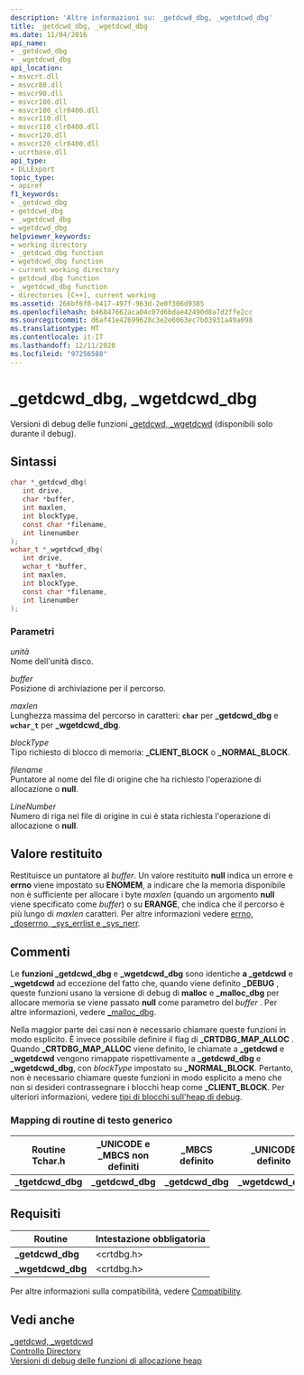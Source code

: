 ```yaml
---
description: 'Altre informazioni su: _getdcwd_dbg, _wgetdcwd_dbg'
title: _getdcwd_dbg, _wgetdcwd_dbg
ms.date: 11/04/2016
api_name:
- _getdcwd_dbg
- _wgetdcwd_dbg
api_location:
- msvcrt.dll
- msvcr80.dll
- msvcr90.dll
- msvcr100.dll
- msvcr100_clr0400.dll
- msvcr110.dll
- msvcr110_clr0400.dll
- msvcr120.dll
- msvcr120_clr0400.dll
- ucrtbase.dll
api_type:
- DLLExport
topic_type:
- apiref
f1_keywords:
- _getdcwd_dbg
- getdcwd_dbg
- _wgetdcwd_dbg
- wgetdcwd_dbg
helpviewer_keywords:
- working directory
- _getdcwd_dbg function
- wgetdcwd_dbg function
- current working directory
- getdcwd_dbg function
- _wgetdcwd_dbg function
- directories [C++], current working
ms.assetid: 266bf6f0-0417-497f-963d-2e0f306d9385
ms.openlocfilehash: b46847662aca04c07d6bdae42490d8a7d2ffe2cc
ms.sourcegitcommit: d6af41e42699628c3e2e6063ec7b03931a49a098
ms.translationtype: MT
ms.contentlocale: it-IT
ms.lasthandoff: 12/11/2020
ms.locfileid: "97256588"
---
```

# <a name="_getdcwd_dbg-_wgetdcwd_dbg"></a>_getdcwd_dbg, _wgetdcwd_dbg

Versioni di debug delle funzioni [_getdcwd, _wgetdcwd](getdcwd-wgetdcwd.md) (disponibili solo durante il debug).

## <a name="syntax"></a>Sintassi

```C
char *_getdcwd_dbg(
   int drive,
   char *buffer,
   int maxlen,
   int blockType,
   const char *filename,
   int linenumber
);
wchar_t *_wgetdcwd_dbg(
   int drive,
   wchar_t *buffer,
   int maxlen,
   int blockType,
   const char *filename,
   int linenumber
);
```

### <a name="parameters"></a>Parametri

*unità*<br/>
Nome dell'unità disco.

*buffer*<br/>
Posizione di archiviazione per il percorso.

*maxlen*<br/>
Lunghezza massima del percorso in caratteri: **`char`** per **_getdcwd_dbg** e **`wchar_t`** per **_wgetdcwd_dbg**.

*blockType*<br/>
Tipo richiesto di blocco di memoria: **_CLIENT_BLOCK** o **_NORMAL_BLOCK**.

*filename*<br/>
Puntatore al nome del file di origine che ha richiesto l'operazione di allocazione o **null**.

*LineNumber*<br/>
Numero di riga nel file di origine in cui è stata richiesta l'operazione di allocazione o **null**.

## <a name="return-value"></a>Valore restituito

Restituisce un puntatore al *buffer*. Un valore restituito **null** indica un errore e **errno** viene impostato su **ENOMEM**, a indicare che la memoria disponibile non è sufficiente per allocare i byte *maxlen* (quando un argomento **null** viene specificato come *buffer*) o su **ERANGE**, che indica che il percorso è più lungo di *maxlen* caratteri. Per altre informazioni vedere [errno, _doserrno, _sys_errlist e _sys_nerr](../../c-runtime-library/errno-doserrno-sys-errlist-and-sys-nerr.md).

## <a name="remarks"></a>Commenti

Le **funzioni _getdcwd_dbg** e **_wgetdcwd_dbg** sono identiche **a _getdcwd** e **_wgetdcwd** ad eccezione del fatto che, quando viene definito **_DEBUG** , queste funzioni usano la versione di debug di **malloc** e **_malloc_dbg** per allocare memoria se viene passato **null** come parametro del *buffer* . Per altre informazioni, vedere [_malloc_dbg](malloc-dbg.md).

Nella maggior parte dei casi non è necessario chiamare queste funzioni in modo esplicito. È invece possibile definire il flag di **_CRTDBG_MAP_ALLOC** . Quando **_CRTDBG_MAP_ALLOC** viene definito, le chiamate a **_getdcwd** e **_wgetdcwd** vengono rimappate rispettivamente a **_getdcwd_dbg** e **_wgetdcwd_dbg**, con *blockType* impostato su **_NORMAL_BLOCK**. Pertanto, non è necessario chiamare queste funzioni in modo esplicito a meno che non si desideri contrassegnare i blocchi heap come **_CLIENT_BLOCK**. Per ulteriori informazioni, vedere [tipi di blocchi sull'heap di debug](/visualstudio/debugger/crt-debug-heap-details).

### <a name="generic-text-routine-mappings"></a>Mapping di routine di testo generico

|Routine Tchar.h|_UNICODE e _MBCS non definiti|_MBCS definito|_UNICODE definito|
|---------------------|--------------------------------------|--------------------|-----------------------|
|**_tgetdcwd_dbg**|**_getdcwd_dbg**|**_getdcwd_dbg**|**_wgetdcwd_dbg**|

## <a name="requirements"></a>Requisiti

|Routine|Intestazione obbligatoria|
|-------------|---------------------|
|**_getdcwd_dbg**|\<crtdbg.h>|
|**_wgetdcwd_dbg**|\<crtdbg.h>|

Per altre informazioni sulla compatibilità, vedere [Compatibility](../../c-runtime-library/compatibility.md).

## <a name="see-also"></a>Vedi anche

[_getdcwd, _wgetdcwd](getdcwd-wgetdcwd.md)<br/>
[Controllo Directory](../../c-runtime-library/directory-control.md)<br/>
[Versioni di debug delle funzioni di allocazione heap](/visualstudio/debugger/debug-versions-of-heap-allocation-functions)<br/>

